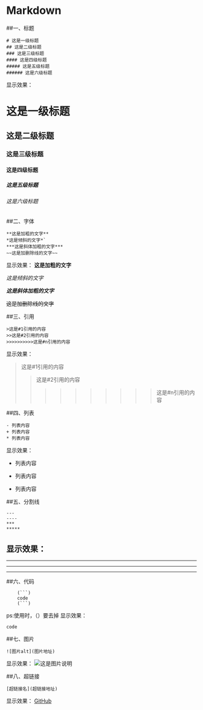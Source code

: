 # Markdown
##一、标题
```
# 这是一级标题
## 这是二级标题
### 这是三级标题
#### 这是四级标题
##### 这是五级标题
###### 这是六级标题
```
显示效果：
# 这是一级标题
## 这是二级标题
### 这是三级标题
#### 这是四级标题
##### 这是五级标题
###### 这是六级标题

##二、字体
```
**这是加粗的文字**
*这是倾斜的文字*`
***这是斜体加粗的文字***
~~这是加删除线的文字~~
```
显示效果：
**这是加粗的文字**

*这是倾斜的文字*

***这是斜体加粗的文字***

~~这是加删除线的文字~~

##三、引用
```
>这是#1引用的内容
>>这是#2引用的内容
>>>>>>>>>>这是#n引用的内容
```
显示效果：
>这是#1引用的内容
>>这是#2引用的内容
>>>>>>>>>>这是#n引用的内容

##四、列表
```
- 列表内容
+ 列表内容
* 列表内容
```
显示效果：
- 列表内容
+ 列表内容
* 列表内容

##五、分割线
```
---
----
***
*****
```
显示效果：
---
----
***
*****

##六、代码
```
	(```)
	code
	(```)
```
ps:使用时，（）要去掉
显示效果：
```
code
```

##七、图片
```
![图片alt](图片地址)
```
显示效果：
![这是图片说明](https://github.githubassets.com/images/modules/site/home-illo-team.svg)

##八、超链接
```
[超链接名](超链接地址)
```
显示效果：
[GitHub](https://github.com/)
